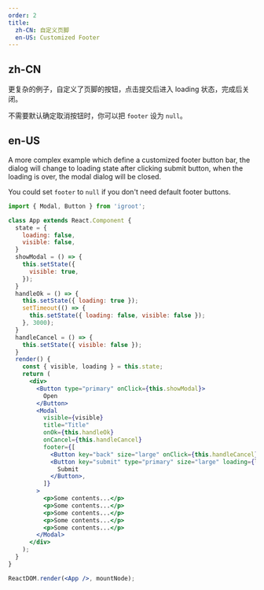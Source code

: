```yaml
---
order: 2
title:
  zh-CN: 自定义页脚
  en-US: Customized Footer
---
```


## zh-CN

更复杂的例子，自定义了页脚的按钮，点击提交后进入 loading 状态，完成后关闭。

不需要默认确定取消按钮时，你可以把 `footer` 设为 `null`。

## en-US

A more complex example which define a customized footer button bar,
the dialog will change to loading state after clicking submit button, when the loading is over,
the modal dialog will be closed.

You could set `footer` to `null` if you don't need default footer buttons.

````jsx
import { Modal, Button } from 'igroot';

class App extends React.Component {
  state = {
    loading: false,
    visible: false,
  }
  showModal = () => {
    this.setState({
      visible: true,
    });
  }
  handleOk = () => {
    this.setState({ loading: true });
    setTimeout(() => {
      this.setState({ loading: false, visible: false });
    }, 3000);
  }
  handleCancel = () => {
    this.setState({ visible: false });
  }
  render() {
    const { visible, loading } = this.state;
    return (
      <div>
        <Button type="primary" onClick={this.showModal}>
          Open
        </Button>
        <Modal
          visible={visible}
          title="Title"
          onOk={this.handleOk}
          onCancel={this.handleCancel}
          footer={[
            <Button key="back" size="large" onClick={this.handleCancel}>Return</Button>,
            <Button key="submit" type="primary" size="large" loading={loading} onClick={this.handleOk}>
              Submit
            </Button>,
          ]}
        >
          <p>Some contents...</p>
          <p>Some contents...</p>
          <p>Some contents...</p>
          <p>Some contents...</p>
          <p>Some contents...</p>
        </Modal>
      </div>
    );
  }
}

ReactDOM.render(<App />, mountNode);
````
